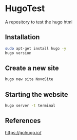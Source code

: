 # HugoTest
A repository to test the hugo html

## Installation

```sh
sudo apt-get install hugo -y
hugo version
```

## Create a new site

```sh
hugo new site NovoSite
```

## Starting the website

```sh
hugo server -t terminal
```

## References

https://gohugo.io/